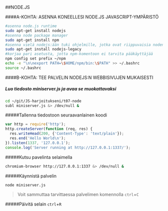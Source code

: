 ##NODE.JS


####A-KOHTA: ASENNA KONEELLESI NODE.JS JAVASCRIPT-YMPÄRISTÖ
```sh
#asenna node.js runtime
sudo apt-get install nodejs
#asenna node package manager
sudo apt-get install npm
#asenna vielä nodejs:ään tuki ohjelmille, jotka ovat riippuvaisia noden binääristä
sudo apt-get install nodejs-legacy
#korjaa pari asetusta, jotta npm-komentoon ei tarvita pääkäyttäjää
npm config set prefix ~/npm
echo -e "\n\nexport PATH=\$HOME/npm/bin:\$PATH" >> ~/.bashrc
source ~/.bashrc
```
####B-KOHTA: TEE PALVELIN NODEJS:N WEBBISIVUJEN MUKAISESTI

##### Luo tiedosto miniserver.js ja avaa se muokattavaksi
```sh
cd ~/git/JS-harjoitukseni/t07-node
subl miniserver.js &> /dev/null &
```

#####Tallenna tiedostoon seuraavanlainen koodi
```js
var http = require('http');
http.createServer(function (req, res) {
  res.writeHead(200, {'Content-Type': 'text/plain'});
  res.end('Hello World\n');
}).listen(1337, '127.0.0.1');
console.log('Server running at http://127.0.0.1:1337/');
```
#####Kutsu pavelinta selaimella
```sh
chromium-browser http://127.0.0.1:1337 &> /dev/null &
```

#####Käynnistä palvelin
```sh
node miniserver.js
```
> Voit sammuttaa tarvittaessa palvelimen komennolla `ctrl`+`C`

#####Päivitä selain
`ctrl`+`R`

